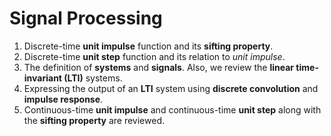 # Signal Processing
1) Discrete-time **unit impulse** function and its **sifting property**.
2) Discrete-time **unit step** function and its relation to *unit impulse*.
3) The definition of **systems** and **signals**. Also, we review the **linear time-invariant (LTI)** systems.
4) Expressing the output of an **LTI** system using **discrete convolution** and **impulse response**.
5) Continuous-time **unit impulse** and continuous-time **unit step** along with the **sifting property** are reviewed.